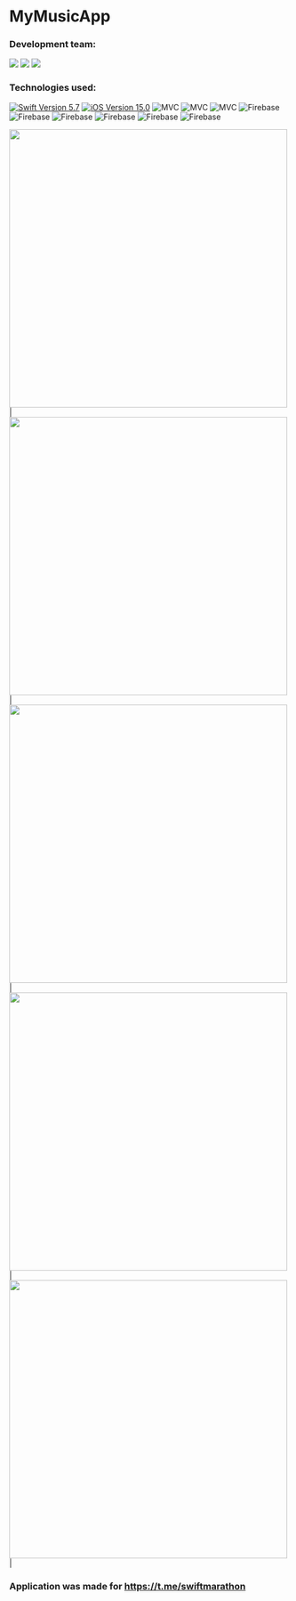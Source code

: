 # MyMusicApp

### Development team:
<p align="left"> 
<a href="https://github.com/kheladzedev">
<img src="https://img.shields.io/badge/kheladzedev-red"/></a>
<a href="https://github.com/AerysIITargaryen">
<img src="https://img.shields.io/badge/AerysIITargaryen-yellow"/></a>
<a href="https://github.com/Demogorgonius">
<img src="https://img.shields.io/badge/Demogorgonius-blue"/></a>

</p>

### Technologies used:
<p align="left"> 
<a href="https://swift.org">
<img src="https://img.shields.io/badge/Swift-5.7-orange" alt="Swift Version 5.7" /></a>
<a href="https://developer.apple.com/ios/">
<img src="https://img.shields.io/badge/iOS-15.0%2B-success" alt="iOS Version 15.0"/></a>
<img src="https://img.shields.io/badge/MVC-ff69b4" alt="MVC" /></a>
<img src="https://img.shields.io/badge/UIKit-red" alt="MVC" /></a>
<img src="https://img.shields.io/badge/No storyboard-purple" alt="MVC" /></a>
<img src="https://img.shields.io/badge/Realm-yellow" alt="Firebase" /></a>
<img src="https://img.shields.io/badge/Firebase-blue" alt="Firebase" /></a>
<img src="https://img.shields.io/badge/Kingfisher-green" alt="Firebase" /></a>
<img src="https://img.shields.io/badge/JSON-red" alt="Firebase" /></a>
<img src="https://img.shields.io/badge/GoogleAuth-green" alt="Firebase" /></a>
<img src="https://img.shields.io/badge/Notifications-red" alt="Firebase" /></a>

<img src="https://user-images.githubusercontent.com/46907557/248568762-a1c92008-902a-4d18-a96a-835b52dd34b2.png" height="500"/>| <img src="https://user-images.githubusercontent.com/46907557/248568765-31771490-46a9-43fd-8d77-e0e0a7e7c78a.png" height="500"/>|
<img src="" height="500">|<img src="https://user-images.githubusercontent.com/46907557/248571362-ddc2dc9c-b758-44f7-89ae-d580e27b3d96.png" height="500"/>| <img src="https://user-images.githubusercontent.com/46907557/248568800-cb91b80f-2a35-42b4-b349-aa155a16965d.png" height="500"/>|

### Application was made for https://t.me/swiftmarathon
